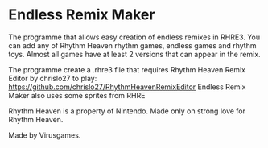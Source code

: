 # Endless Remix Maker
The programme that allows easy creation of endless remixes in RHRE3.
You can add any of Rhythm Heaven rhythm games, endless games and rhythm toys.
Almost all games have at least 2 versions that can appear in the remix.

The programme create a .rhre3 file that requires Rhythm Heaven Remix Editor by chrislo27 to play:
https://github.com/chrislo27/RhythmHeavenRemixEditor
Endless Remix Maker also uses some sprites from RHRE

Rhythm Heaven is a property of Nintendo. Made only on strong love for Rhythm Heaven.

Made by Virusgames.
